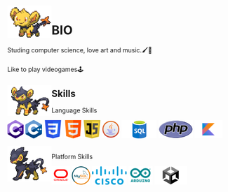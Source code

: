  
<img align='left' src='https://github.com/PachaConJet/PachaConJet/blob/main/Bio/shinx.gif' width='20%'> 


# BIO
Studing computer science, love art and music.🖌️🎨
 ####
Like to play videogames🕹️
 ###

<img align='left' src='https://github.com/PachaConJet/PachaConJet/blob/main/Bio/Luxio.gif' width='20%'> 
<h2 align="left">Skills</h2>
<p align="left">Language Skills</p>
<p align="left">
 <img src='https://github.com/PachaConJet/PachaConJet/blob/main/Plataforms/C%23.png' height='42px'/>
 <img src='https://github.com/PachaConJet/PachaConJet/blob/main/Plataforms/C%2B%2B.png' height='42px'/>
 <img src='https://github.com/PachaConJet/PachaConJet/blob/main/Plataforms/css.png' height='42px'/>
 <img src='https://github.com/PachaConJet/PachaConJet/blob/main/Plataforms/html.png' height='42px'/>
 <img src='https://github.com/PachaConJet/PachaConJet/blob/main/Plataforms/Javas.png' height='42px'/>
 <img src='https://github.com/PachaConJet/PachaConJet/blob/main/Plataforms/java.png' height='42px'/>
 <img src='https://github.com/PachaConJet/PachaConJet/blob/main/Plataforms/sql.png' height='42px'/>
 <img src='https://github.com/PachaConJet/PachaConJet/blob/main/Plataforms/php.png' height='42px'/>
 <img src='https://github.com/PachaConJet/PachaConJet/blob/main/Plataforms/Kotlin.png' height='42px'/>
</p>
<img align='left' src='https://github.com/PachaConJet/PachaConJet/blob/main/Bio/Luxray.gif' width='20%'>

 <h2 align="left"></h2>
<p align="left">Platform Skills</p>
<p align="left">
  <img src='https://github.com/PachaConJet/PachaConJet/blob/main/Plataforms/Oracle.png' height='42px'/>
 <img src='https://github.com/PachaConJet/PachaConJet/blob/main/Plataforms/mysql.png' height='42px'/>
 <img src='https://github.com/PachaConJet/PachaConJet/blob/main/Plataforms/cisco.png' height='42px'/>
  <img src='https://github.com/PachaConJet/PachaConJet/blob/main/Plataforms/Arduino.png' height='42px'/>
 <img src='https://github.com/PachaConJet/PachaConJet/blob/main/Plataforms/Unity.png' height='42px'/>
</p>


